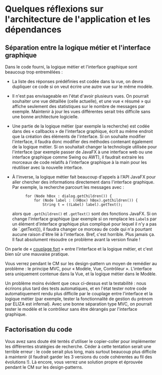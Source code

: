 <!-- LTeX: language=fr -->
# Quelques réflexions sur l'architecture de l'application et les dépendances

## Séparation entre la logique métier et l'interface graphique

Dans le code fourni, la logique métier et l'interface graphique sont
beaucoup trop entremêlées :

* La liste des réponses prédéfinies est codée dans la vue, on devra dupliquer
  ce code si on veut écrire une autre vue sur le même modèle.

<!-- Pas pertinent cette année
* Lorsque les données du modèle changent (ajout ou suppression d'une ordonnance,
  ajout d'un patient, etc.), l'interface graphique n'est pas toujours mise à
  jour. Parfois, les mises à jour de l'interface graphiques sont codées en dur
  dans la vue (par exemple, `HealthProfessionalView` fait un appel explicite à
  `showPrescriptions()` quand une ordonnance est ajoutée), mais la vue ne peut
  pas toujours savoir quand rafraîchir la liste : la modification peut venir
  d'un autre endroit dans la vue (par exemple la liste des ordonnances côté
  patient peut être modifiée à cause d'une action côté professionnel de santé),
  et dans une application complète elle pourrait venir de n'importe où dans le
  système d'information (un utilisateur de la même application depuis un autre
  navigateur web). Le squelette de code propose une mauvaise solution avec le
  bouton 🗘, mais cela revient à demander à l'utilisateur humain de faire le
  travail du programme.
  -->

* Il n'est pas envisageable en l'état d'avoir plusieurs vues. On pourrait
  souhaiter une vue détaillée (celle actuelle), et une vue « résumé » qui
  affiche seulement des statistiques sur le nombre de messages par exemple.
  Maintenir à jour les vues différentes serait très difficile sans une bonne
  architecture logicielle.

* Une partie de la logique métier (par exemple la recherche) est codée dans des
  « callbacks » de l'interface graphique, écrit au même endroit que la
  création des éléments de l'interface. Si on souhaite modifier
  l'interface, il faudra donc modifier des méthodes contenant
  également de la logique métier. Si on souhaitait changer la
  technologie utilisée pour l'interface (par exemple passer de JavaFX
  à une interface web ou une interface graphique comme Swing ou AWT),
  il faudrait extraire les morceaux de code relatifs à l'interface
  graphique à la main pour les réutiliser avec la nouvelle interface. 

* À l'inverse, la logique métier fait beaucoup d'appels à l'API JavaFX
  pour aller chercher des informations directement dans l'interface
  graphique. Par exemple, la recherche parcourt les messages avec :
  ```
        for (Node hBox : dialog.getChildren()) {
            for (Node label : ((HBox) hBox).getChildren()) {
                String t = ((Label) label).getText();
  ```
  alors que `.getChildren()` et `.getText()` sont des fonctions JavaFX. Si on
  change l'interface graphique (par exemple si on remplace les `Label`s par un
  élément d'interface graphique plus compliqué pour lequel il n'y a pas de
  `.getText()), il faudra changer ce morceau de code qui n'a pourtant aucune
  raison d'être lié à l'interface. Bref, c'est horrible. Plus jamais ça. Il faut
  absolument résoudre ce problème avant la version finale !
  
On parle de « [couplage
fort](https://fr.wikipedia.org/wiki/Couplage_(informatique)#Inconv%C3%A9nients_d'un_couplage_fort) »
entre l'interface et la logique métier, et c'est bien sûr une mauvaise
pratique.

Vous verrez pendant le CM sur les design-pattern un moyen de remédier
au problème : le principe MVC, pour « Modèle, Vue, Contrôleur ».
L'interface sera uniquement contenue dans la Vue, et la logique métier
dans le Modèle.

Un problème moins évident que ceux ci-dessus est la testabilité : nous écrirons
plus tard des tests automatiques, et en l'état tester notre code automatiquement
rendu plus difficile par le couplage entre l'interface et la logique métier (par
exemple, tester la fonctionnalité de gestion du prénom par ELIZA est infernal).
Avec une bonne séparation type MVC, on
pourrait tester le modèle et le contrôleur sans être dérangés par l'interface
graphique.

## Factorisation du code

Vous avez sans doute été tentés d'utiliser le copier-coller pour
implémenter les différentes stratégies de recherche. Céder
à cette tentation serait une terrible erreur : le code serait plus
long, mais surtout beaucoup plus difficile à maintenir (il faudrait
garder les 3 versions du code cohérentes au fil des évolutions !). Là
encore, vous verrez une solution propre et éprouvée pendant le CM sur
les design-patterns.
